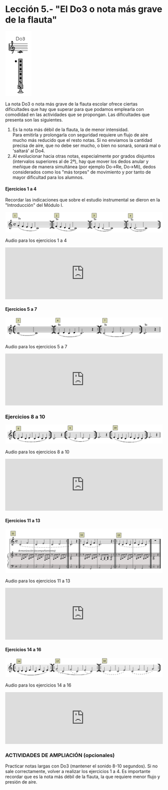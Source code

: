 
# Lección 5.- "El Do3 o nota más grave de la flauta"

![](/assets/L5_Posicion_Do3.gif)

La nota Do3 o nota más grave de la flauta escolar ofrece ciertas dificultades que hay que superar para que podamos emplearla con comodidad en las actividades que se propongan. Las dificultades que presenta son las siguientes.

1. Es la nota más débil de la flauta, la de menor intensidad.<br />Para emitirla y prolongarla con seguridad requiere un flujo de aire mucho más reducido que el resto notas. Si no enviamos la cantidad precisa de aire, que no debe ser mucho, o bien no sonará, sonará mal o 'saltará' al Do4. 
1. Al evolucionar hacia otras notas, especialmente por grados disjuntos (intervalos superiores al de 2ª), hay que mover los dedos anular y meñique de manera simultánea (por ejemplo Do->Re, Do->Mi), dedos considerados como los "más torpes" de movimiento y por tanto de mayor dificultad para los alumnos.

#### Ejercicios 1 a 4

Recordar las indicaciones que sobre el estudio instrumental se dieron en la "Introducción" del Módulo I.

![](/assets/M2_L5_Do3_1a4.gif)

Audio para los ejercicios 1 a 4
<iframe width="100%" height="166" scrolling="no" frameborder="no" src="https://w.soundcloud.com/player/?url=https%3A//api.soundcloud.com/tracks/356065682&amp;color=%23ff5500&amp;auto_play=false&amp;hide_related=false&amp;show_comments=true&amp;show_user=true&amp;show_reposts=false&amp;show_teaser=true"></iframe>

#### Ejercicios 5 a 7

![](/assets/M2_L5_Do3_5a7.gif)

Audio para los ejercicios 5 a 7
<iframe width="100%" height="166" scrolling="no" frameborder="no" src="https://w.soundcloud.com/player/?url=https%3A//api.soundcloud.com/tracks/356065679&amp;color=%23ff5500&amp;auto_play=false&amp;hide_related=false&amp;show_comments=true&amp;show_user=true&amp;show_reposts=false&amp;show_teaser=true"></iframe>

### Ejercicios 8 a 10

![](/assets/M2_L5_Do3_8a10.gif)

Audio para los ejercicios 8 a 10
<iframe width="100%" height="166" scrolling="no" frameborder="no" src="https://w.soundcloud.com/player/?url=https%3A//api.soundcloud.com/tracks/356065676&amp;color=%23ff5500&amp;auto_play=false&amp;hide_related=false&amp;show_comments=true&amp;show_user=true&amp;show_reposts=false&amp;show_teaser=true"></iframe>

#### Ejercicios 11 a 13

![](/assets/L5_Ejer11a13_Do3_Armoniza.gif)

Audio para los ejercicios 11 a 13
<iframe width="100%" height="166" scrolling="no" frameborder="no" src="https://w.soundcloud.com/player/?url=https%3A//api.soundcloud.com/tracks/356065673&amp;color=%23ff5500&amp;auto_play=false&amp;hide_related=false&amp;show_comments=true&amp;show_user=true&amp;show_reposts=false&amp;show_teaser=true"></iframe>

#### Ejercicios 14 a 16

![](/assets/M2_L5_Do3_14a16.gif)

Audio para los ejercicios 14 a 16

<iframe width="100%" height="166" scrolling="no" frameborder="no" src="https://w.soundcloud.com/player/?url=https%3A//api.soundcloud.com/tracks/356065670&amp;color=%23ff5500&amp;auto_play=false&amp;hide_related=false&amp;show_comments=true&amp;show_user=true&amp;show_reposts=false&amp;show_teaser=true"></iframe>

### ACTIVIDADES DE AMPLIACIÓN (opcionales)

Practicar notas largas con Do3 (mantener el sonido 8-10 segundos). Si no sale correctamente, volver a realizar los ejercicios 1 a 4. Es importante recordar que es la nota más débil de la flauta, la que requiere menor flujo y presión de aire.
